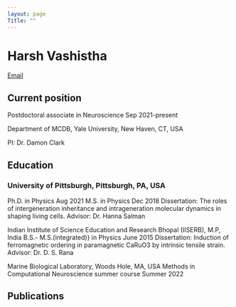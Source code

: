 ```yaml
---
layout: page
Title: ""
---
```

# Harsh Vashistha

[Email](mailto:harsh.vashistha@yale.edu) 

## Current position
Postdoctoral associate in Neuroscience Sep 2021-present

Department of MCDB, Yale University, New Haven, CT, USA

PI: Dr. Damon Clark

## Education

### University of Pittsburgh, Pittsburgh, PA, USA  
 Ph.D. in Physics Aug 2021
 M.S. in Physics Dec 2018
Dissertation: The roles of intergeneration inheritance and intrageneration molecular dynamics in shaping living cells.
Advisor: Dr. Hanna Salman 

Indian Institute of Science Education and Research Bhopal (IISERB), M.P, India 
B.S.- M.S.(integrated)} in Physics June 2015
Dissertation: Induction of ferromagnetic ordering in paramagnetic CaRuO3 by intrinsic tensile strain.
Advisor: Dr. D. S. Rana 

Marine Biological Laboratory, Woods Hole, MA, USA 
Methods in Computational Neuroscience summer course Summer 2022

## Publications

